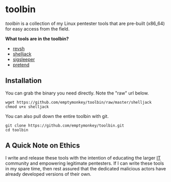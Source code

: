 # toolbin #

_toolbin_ is a collection of my Linux pentester tools that are pre-built (x86_64) for easy access from the field.

**What tools are in the toolbin?**

* [revsh](https://github.com/emptymonkey/revsh)
* [shelljack](https://github.com/emptymonkey/shelljack)
* [sigsleeper](https://github.com/emptymonkey/sigsleeper)
* [pretend](https://github.com/emptymonkey/pretend)

## Installation ##

You can grab the binary you need directly. Note the "raw" url below. 

	wget https://github.com/emptymonkey/toolbin/raw/master/shelljack
	chmod u+x shelljack

You can also pull down the entire toolbin with git.

	git clone https://github.com/emptymonkey/toolbin.git
	cd toolbin

## A Quick Note on Ethics ##

I write and release these tools with the intention of educating the larger [IT](http://en.wikipedia.org/wiki/Information_technology) community and empowering legitimate pentesters. If I can write these tools in my spare time, then rest assured that the dedicated malicious actors have already developed versions of their own.

